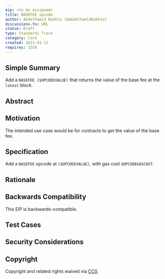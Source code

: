 ```yaml
---
eip: <to be assigned>
title: BASEFEE opcode
author: Abdelhamid Bakhta (@abdelhamidbakhta)
discussions-to: URL
status: Draft
type: Standards Track
category: Core
created: 2021-01-13
requires: 1559
---
```


## Simple Summary
Add a `BASEFEE ($OPCODEVALUE)` that returns the value of the base fee at the `latest` block.

## Abstract


## Motivation
The intended use case would be for contracts to get the value of the base fee.

## Specification
Add a `BASEFEE` opcode at `($OPCODEVALUE)`, with gas cost `$OPCODEGASCOST`.

## Rationale

## Backwards Compatibility
This EIP is backwards-compatible.

## Test Cases

## Security Considerations

## Copyright
Copyright and related rights waived via [CC0](https://creativecommons.org/publicdomain/zero/1.0/).
